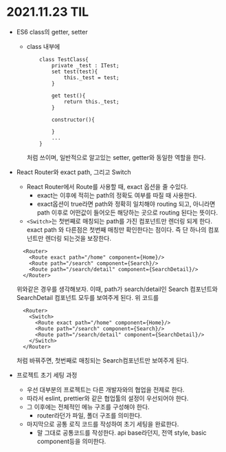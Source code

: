 # 2021.11.23 TIL

- ES6 class의 getter, setter

  - class 내부에

    ```
        class TestClass{
            private _test : ITest;
            set test(test){
                this._test = test;
            }

            get test(){
                return this._test;
            }

            constructor(){

            }
            ...
        }
    ```

    처럼 쓰이며, 일반적으로 알고있는 setter, getter와 동일한 역할을 한다.

- React Router와 exact path, 그리고 Switch

  - React Router에서 Route를 사용할 때, exact 옵션을 줄 수있다.
    - exact는 이후에 적히는 path의 정확도 여부를 따질 때 사용한다.
    - exact옵션이 true라면 path와 정확히 일치해야 routing 되고, 아니라면 path 이후로 어떤값이 들어오든 해당하는 곳으로 routing 된다는 뜻이다.
  - `<Switch>`는 첫번째로 매칭되는 path를 가진 컴포넌트만 렌더링 되게 한다. exact path 와 다른점은 첫번째 매칭만 확인한다는 점이다. 즉 단 하나의 컴포넌트만 렌더링 되는것을 보장한다.

  ```
    <Router>
      <Route exact path="/home" component={Home}/>
      <Route path="/search" component={Search}/>
      <Route path="/search/detail" component={SearchDetail}/>
    </Router>
  ```

  위와같은 경우를 생각해보자. 이때, path가 search/detail인 Search 컴포넌트와 SearchDetail 컴포넌트 모두를 보여주게 된다. 위 코드를

  ```
    <Router>
      <Switch>
        <Route exact path="/home" component={Home}/>
        <Route path="/search" component={Search}/>
        <Route path="/search/detail" component={SearchDetail}/>
      </Switch>
    </Router>
  ```

  처럼 바꿔주면, 첫번째로 매칭되는 Search컴포넌트만 보여주게 된다.

- 프로젝트 초기 세팅 과정
  - 우선 대부분의 프로젝트는 다른 개발자와의 협업을 전제로 한다.
  - 따라서 eslint, prettier와 같은 협업툴의 설정이 우선되어야 한다.
  - 그 이후에는 전체적인 메뉴 구조를 구성해야 한다.
    - router라던가 파일, 폴더 구조를 의미한다.
  - 마지막으로 공통 로직 코드를 작성하여 초기 세팅을 완료한다.
    - 말 그대로 공통코드를 작성한다. api base라던지, 전역 style, basic component등을 의미한다.

